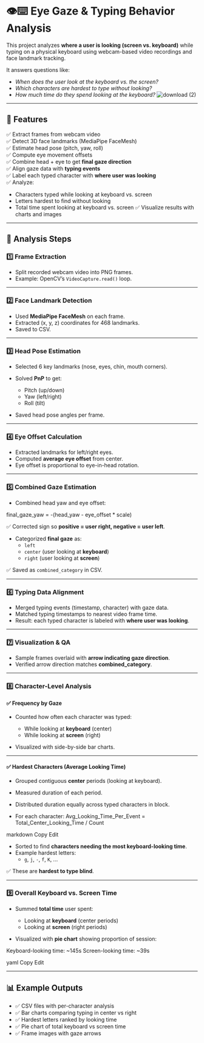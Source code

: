 # 👁️⌨️ Eye Gaze & Typing Behavior Analysis

This project analyzes **where a user is looking (screen vs. keyboard)** while typing on a physical keyboard using webcam-based video recordings and face landmark tracking.

It answers questions like:
- *When does the user look at the keyboard vs. the screen?*
- *Which characters are hardest to type without looking?*
- *How much time do they spend looking at the keyboard?*
![download (2)](https://github.com/user-attachments/assets/2e2c9b0d-238b-48fc-8633-ce24eeb78384)

---

## 🚀 Features

✅ Extract frames from webcam video  
✅ Detect 3D face landmarks (MediaPipe FaceMesh)  
✅ Estimate head pose (pitch, yaw, roll)  
✅ Compute eye movement offsets  
✅ Combine head + eye to get **final gaze direction**  
✅ Align gaze data with **typing events**  
✅ Label each typed character with **where user was looking**  
✅ Analyze:
- Characters typed while looking at keyboard vs. screen
- Letters hardest to find without looking
- Total time spent looking at keyboard vs. screen
✅ Visualize results with charts and images

---


## 🧭 Analysis Steps

### 1️⃣ Frame Extraction
- Split recorded webcam video into PNG frames.
- Example: OpenCV’s `VideoCapture.read()` loop.

---

### 2️⃣ Face Landmark Detection
- Used **MediaPipe FaceMesh** on each frame.
- Extracted (x, y, z) coordinates for 468 landmarks.
- Saved to CSV.

---

### 3️⃣ Head Pose Estimation
- Selected 6 key landmarks (nose, eyes, chin, mouth corners).
- Solved **PnP** to get:
  - Pitch (up/down)
  - Yaw (left/right)
  - Roll (tilt)

- Saved head pose angles per frame.

---

### 4️⃣ Eye Offset Calculation
- Extracted landmarks for left/right eyes.
- Computed **average eye offset** from center.
- Eye offset is proportional to eye-in-head rotation.

---

### 5️⃣ Combined Gaze Estimation
- Combined head yaw and eye offset:

final_gaze_yaw = -(head_yaw - eye_offset * scale)


✅ Corrected sign so **positive = user right, negative = user left**.  

- Categorized **final gaze** as:
  - `left`
  - `center` (user looking at **keyboard**)
  - `right` (user looking at **screen**)

✅ Saved as `combined_category` in CSV.

---

### 6️⃣ Typing Data Alignment
- Merged typing events (timestamp, character) with gaze data.
- Matched typing timestamps to nearest video frame time.
- Result: each typed character is labeled with **where user was looking**.

---

### 7️⃣ Visualization & QA
- Sample frames overlaid with **arrow indicating gaze direction**.
- Verified arrow direction matches **combined_category**.

---

### 8️⃣ Character-Level Analysis

#### ✅ Frequency by Gaze
- Counted how often each character was typed:
  - While looking at **keyboard** (center)
  - While looking at **screen** (right)

- Visualized with side-by-side bar charts.

---

#### ✅ Hardest Characters (Average Looking Time)
- Grouped contiguous **center** periods (looking at keyboard).  
- Measured duration of each period.  
- Distributed duration equally across typed characters in block.  

- For each character:
Avg_Looking_Time_Per_Event = Total_Center_Looking_Time / Count

markdown
Copy
Edit

- Sorted to find **characters needing the most keyboard-looking time**.  
- Example hardest letters:
  - `g`, `j`, `-`, `f`, `K`, ...

✅ These are **hardest to type blind**.

---

### 9️⃣ Overall Keyboard vs. Screen Time
- Summed **total time** user spent:
  - Looking at **keyboard** (center periods)
  - Looking at **screen** (right periods)

- Visualized with **pie chart** showing proportion of session:

Keyboard-looking time: ~145s
Screen-looking time: ~39s

yaml
Copy
Edit

---

## 📊 Example Outputs
- ✅ CSV files with per-character analysis
- ✅ Bar charts comparing typing in center vs right
- ✅ Hardest letters ranked by looking time
- ✅ Pie chart of total keyboard vs screen time
- ✅ Frame images with gaze arrows
